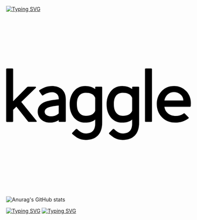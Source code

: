 <!---
hyun10144/hyun10144 is a ✨ special ✨ repository because its `README.md` (this file) appears on your GitHub profile.
You can click the Preview link to take a look at your changes.
--->

[![Typing SVG](https://readme-typing-svg.demolab.com?font=Nabla&size=30&pause=1000&color=000000&center=true&vCenter=true&repeat=false&random=false&width=500&lines=Hi+%3A+I+AM+GaHyun+Kim)](https://git.io/typing-svg)
<svg role="img" viewBox="0 0 24 24" xmlns="http://www.w3.org/2000/svg"><title>Kaggle</title><path d="M.1025 7.3475c-.0681 0-.1022.0341-.1022.102v6.752c0 .0681.034.1022.1022.1022h.7049c.068 0 .1022-.034.1022-.1023v-1.481l.4187-.3985 1.5016 1.91c.041.0477.0884.0716.143.0716h.9091c.0476 0 .0748-.0135.0817-.0407.0135-.041.0066-.075-.0206-.1023l-1.9816-2.4618 1.9002-1.8384c.0204-.0205.0237-.051.01-.092-.0137-.0339-.0408-.051-.0816-.051h-.9398c-.0477 0-.0953.024-.143.0716L.9096 11.607V7.4496c0-.0679-.0342-.102-.1022-.102zm18.0417 0c-.068 0-.102.0341-.102.102v6.752c0 .0681.034.102.102.102h.705c.068 0 .102-.034.102-.102v-6.752c0-.068-.034-.102-.102-.102zM5.961 9.6254c-.5653 0-1.11.1806-1.6343.5415-.0545.0545-.0648.102-.0307.143l.3676.5208c.0272.0477.0717.0545.133.0204.3948-.2722.783-.4086 1.1644-.4086.2927 0 .5158.0886.669.2656.1532.1771.2197.3917.1992.6436-.6606.0681-1.1545.1495-1.4813.245-.8308.2383-1.2461.6913-1.2461 1.3586 0 .4222.1533.7695.4598 1.0419.3132.2654.6845.3982 1.1134.3982.4698 0 .8545-.1125 1.1542-.3372v.1432c0 .0682.0374.102.1123.102h.7048c.068 0 .102-.0338.102-.102V11.372c0-.6604-.2245-1.1406-.6739-1.4403-.3065-.2043-.6776-.3063-1.1134-.3063zm4.3225 0c-.6742 0-1.195.2622-1.5627.7865-.3133.4359-.4699.9671-.4699 1.5936 0 .6604.1634 1.2087.4903 1.6444.3744.4972.892.7455 1.5526.7455.5313 0 .9567-.1327 1.2768-.3982v.531c0 .858-.4122 1.287-1.236 1.287-.361 0-.732-.1907-1.1132-.572a.098.098 0 00-.0716-.0306c-.034 0-.0613.0102-.0817.0307l-.4802.48c-.0408.0613-.0375.1124.0103.1532.1361.1157.2554.2129.3576.2911.102.0783.1905.1413.2656.189.354.1975.7284.2961 1.1235.2961.6808 0 1.207-.1925 1.5781-.577.3711-.3848.5567-.9484.5567-1.6903V9.8196c0-.068-.034-.102-.102-.102h-.705c-.0682 0-.1021.034-.1021.102v.2043c-.3471-.2657-.7763-.3985-1.287-.3985zm4.8021 0c-.6742 0-1.195.2622-1.5627.7865-.3132.4359-.4699.9671-.4699 1.5936 0 .6604.1633 1.2087.4903 1.6444.3744.4972.892.7455 1.5526.7455.5311 0 .9566-.1327 1.2768-.3982v.531c0 .858-.4122 1.287-1.236 1.287-.361 0-.732-.1907-1.1133-.572a.098.098 0 00-.0716-.0306c-.034 0-.0612.0102-.0816.0307l-.48.48c-.0409.0613-.0376.1124.01.1532.1363.1157.2555.2129.3576.2911.1021.0783.1906.1413.2657.189.354.1975.7285.2961 1.1237.2961.6808 0 1.2068-.1925 1.5781-.577.371-.3848.5565-.9484.5565-1.6903V9.8196c0-.068-.034-.102-.102-.102h-.7049c-.0682 0-.1022.034-.1022.102v.2043c-.3474-.2657-.7763-.3985-1.287-.3985zm6.7457 0c-.6537 0-1.185.211-1.5936.6332-.4427.4632-.664 1.0283-.664 1.6956 0 .7083.225 1.2905.6743 1.7467.463.463 1.042.6945 1.7366.6945.6467 0 1.2154-.1838 1.7057-.5515.0545-.041.0545-.0884 0-.143l-.4802-.4903c-.041-.0409-.0919-.0409-.1533 0-.2998.2112-.6368.3167-1.0112.3167-.4222 0-.7729-.119-1.052-.3576-.2452-.2248-.3882-.5038-.429-.8375h3.3197c.0679 0 .1022-.0341.1022-.1023l.01-.2244c.0341-.6878-.1668-1.26-.6025-1.7162-.4224-.4426-.9432-.664-1.5627-.664zm-.0206.7865c.3268 0 .6062.1056.8377.3166.2452.211.371.4734.378.7865h-2.4618c.0613-.3269.2077-.5925.4392-.7968.2313-.2042.5004-.3063.8069-.3063zm-11.4249.102c.6196 0 1.0146.2181 1.1848.6538v1.6854c-.1702.4358-.5755.6538-1.2155.6538-.3133 0-.5687-.0986-.7661-.2963-.2656-.2518-.3983-.6538-.3983-1.2053 0-.9941.3984-1.4914 1.1951-1.4914zm4.802 0c.6196 0 1.0148.2181 1.1851.6538h-.0002v1.6854c-.1703.4358-.5755.6538-1.2155.6538-.3132 0-.5686-.0986-.7661-.2963-.2655-.2518-.3983-.6538-.3983-1.2053 0-.9941.3983-1.4914 1.195-1.4914zm-8.3586 1.6547v1.0215c-.286.286-.6675.412-1.1441.3779-.1703-.0135-.32-.0663-.4493-.1582-.1294-.0919-.2045-.2129-.2249-.3627-.0341-.2657.1158-.47.4495-.6129.2452-.1088.7013-.1974 1.3688-.2656z"/></svg>
![Anurag's GitHub stats](https://github-readme-stats.vercel.app/api?username=hyun10144&show_icons=true&theme=radical)

<a href="https://git.io/typing-svg"><img src="https://readme-typing-svg.demolab.com?font=Fragment+Mono&size=20&duration=1&pause=1&color=000000&vCenter=true&repeat=false&random=false&width=1000&lines=-+Education+%3A+Gachon+University" alt="Typing SVG" /></a>
<a href="https://git.io/typing-svg"><img src="https://readme-typing-svg.demolab.com?font=Fragment+Mono&size=20&duration=1&pause=1&color=000000&vCenter=true&repeat=false&random=false&width=1000&lines=-+Department+%3A+Computer+Engineering" alt="Typing SVG" /></a>

<!--- 
- Academic Interests
- Honors and Awards
- Research Participations
- Languages
- Relevant Coursework
--->
